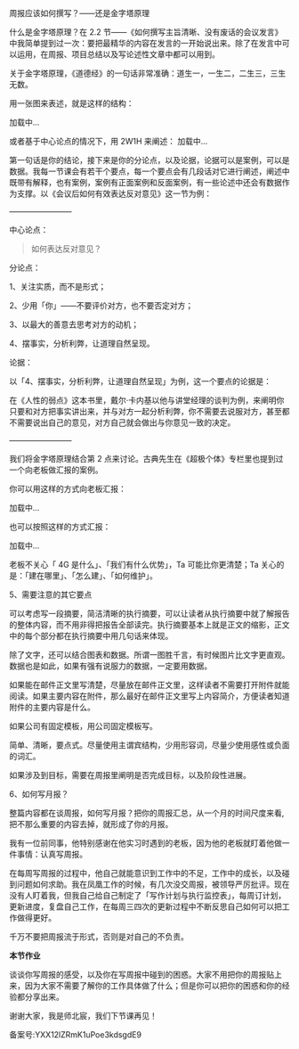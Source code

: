 周报应该如何撰写？——还是金字塔原理

什么是金字塔原理？在 2.2 节——《如何撰写主旨清晰、没有废话的会议发言》中我简单提到过一次：要把最精华的内容在发言的一开始说出来。除了在发言中可以运用，在周报、项目总结以及写论述性文章中都可以用到。

关于金字塔原理，《道德经》的一句话非常准确：道生一，一生二，二生三，三生无数。

用一张图来表述，就是这样的结构：

加载中...

或者基于中心论点的情况下，用 2W1H 来阐述： 加载中...

第一句话是你的结论，接下来是你的分论点，以及论据，论据可以是案例，可以是数据。我每一节课会有若干个要点，每一个要点会有几段话对它进行阐述，阐述中既带有解释，也有案例，案例有正面案例和反面案例，有一些论述中还会有数据作为支撑。以《会议后如何有效表达反对意见》这一节为例：

————————

中心论点：

> 如何表达反对意见？

分论点：

1、关注实质，而不是形式；

2、少用「你」——不要评价对方，也不要否定对方；

3、以最大的善意去思考对方的动机；

4、摆事实，分析利弊，让道理自然呈现。

论据：

以「4、摆事实，分析利弊，让道理自然呈现」为例，这一个要点的论据是：

在《人性的弱点》这本书里，戴尔·卡内基以他与讲堂经理的谈判为例，来阐明你只要和对方把事实讲出来，并与对方一起分析利弊，你不需要去说服对方，甚至都不需要说出自己的意见，对方自己就会做出与你意见一致的决定。

————————

我们将金字塔原理结合第 2 点来讨论。古典先生在《超极个体》专栏里也提到过一个向老板做汇报的案例。

你可以用这样的方式向老板汇报：

加载中...

也可以按照这样的方式汇报：

加载中...

老板不关心「 4G 是什么」、「我们有什么优势」，Ta 可能比你更清楚；Ta 关心的是：「建在哪里」、「怎么建」、「如何维护」。

5、需要注意的其它要点

可以考虑写一段摘要，简洁清晰的执行摘要，可以让读者从执行摘要中就了解报告的整体内容，而不用非得把报告全部读完。执行摘要基本上就是正文的缩影，正文中的每个部分都在执行摘要中用几句话来体现。

除了文字，还可以结合图表和数据。所谓一图胜千言，有时候图片比文字更直观。数据也是如此，如果有强有说服力的数据，一定要用数据。

如果能在邮件正文里写清楚，尽量放在邮件正文里，这样读者不需要打开附件就能阅读。如果主要内容在附件，那么最好在邮件正文里写上内容简介，方便读者知道附件的主要内容是什么。

如果公司有固定模板，用公司固定模板写。

简单、清晰，要点式。尽量使用主谓宾结构，少用形容词，尽量少使用感性或负面的词汇。

如果涉及到目标，需要在周报里阐明是否完成目标，以及阶段性进展。

6、如何写月报？

整篇内容都在谈周报，如何写月报？把你的周报汇总，从一个月的时间尺度来看,把不那么重要的内容去掉，就形成了你的月报。

我有一位前同事，他特别感谢在他实习时遇到的老板，因为他的老板就盯着他做一件事情：认真写周报。

在每周写周报的过程中，他自己就能意识到工作中的不足，工作中的成长，以及碰到问题如何求助。我在凤凰工作的时候，有几次没交周报，被领导严厉批评。现在没有人盯着我，但我自己给自己制定了「写作计划与执行监控表」，每周订计划，更新进度，复盘自己工作，在每周三四次的更新过程中不断反思自己如何可以把工作做得更好。

千万不要把周报流于形式，否则是对自己的不负责。

**本节作业**

谈谈你写周报的感受，以及你在写周报中碰到的困惑。大家不用把你的周报贴上来，因为大家不需要了解你的工作具体做了什么；但是你可以把你的困惑和你的经验都分享出来。

谢谢大家，我是师北宸，我们下节课再见！

备案号:YXX12lZRmK1uPoe3kdsgdE9